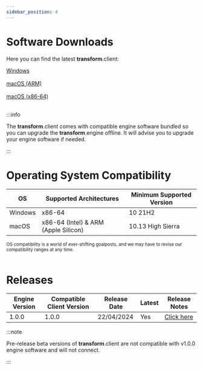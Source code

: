 ```yaml
---
sidebar_position: 4
---
```


# Software Downloads

Here you can find the latest **transform**.client:

<a class="button button--lg button--primary" href="https://downloads.fourieraudio.com/transform/latest/FourierTransform-Latest-win32.exe">Windows</a>
<br/><br/>
<a class="button button--lg button--primary" href="https://downloads.fourieraudio.com/transform/latest/FourierTransform-Latest-arm64.zip">macOS (ARM)</a>
<br/><br/>
<a class="button button--lg button--primary" href="https://downloads.fourieraudio.com/transform/latest/FourierTransform-Latest-x64.zip">macOS (x86-64)</a>
<br/><br/>

:::info

The **transform**.client comes with compatible engine software bundled so you can upgrade the **transform**.engine offline.
It will advise you to upgrade your engine software if needed.

:::

# Operating System Compatibility

| OS | Supported Architectures | Minimum Supported Version |
| -- | -------------------------- | --- |
| Windows | x86-64 | 10 21H2 |
| macOS | x86-64 (Intel) & ARM (Apple Silicon) | 10.13 High Sierra |


<small>OS compatibility is a world of ever-shifting goalposts, and we may have to revise our
compatibility ranges at any time.</small>
<br /><br />

# Releases

| Engine Version | Compatible Client Version | Release Date | Latest | Release Notes |
|---------|----------|-----|-----|-----|
| 1.0.0 | 1.0.0 | 22/04/2024 | Yes | [Click here](v1-0-0) |

:::note

Pre-release beta versions of **transform**.client are not compatible with v1.0.0 engine software and
will not connect.

:::


